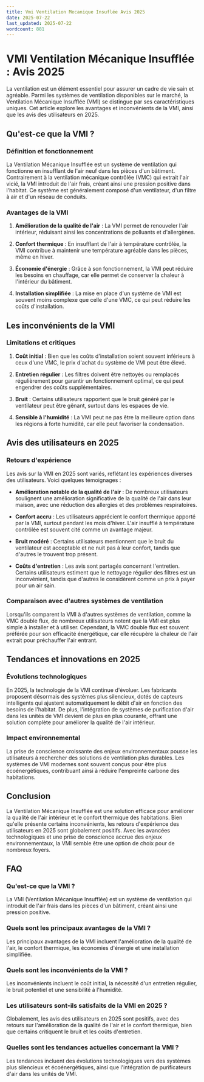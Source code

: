 ```yaml
---
title: Vmi Ventilation Mecanique Insuflée Avis 2025
date: 2025-07-22
last_updated: 2025-07-22
wordcount: 881
---
```


# VMI Ventilation Mécanique Insufflée : Avis 2025

La ventilation est un élément essentiel pour assurer un cadre de vie sain et agréable. Parmi les systèmes de ventilation disponibles sur le marché, la Ventilation Mécanique Insufflée (VMI) se distingue par ses caractéristiques uniques. Cet article explore les avantages et inconvénients de la VMI, ainsi que les avis des utilisateurs en 2025.

## Qu'est-ce que la VMI ?

### Définition et fonctionnement

La Ventilation Mécanique Insufflée est un système de ventilation qui fonctionne en insufflant de l'air neuf dans les pièces d'un bâtiment. Contrairement à la ventilation mécanique contrôlée (VMC) qui extrait l'air vicié, la VMI introduit de l'air frais, créant ainsi une pression positive dans l'habitat. Ce système est généralement composé d'un ventilateur, d'un filtre à air et d'un réseau de conduits.

### Avantages de la VMI

1. **Amélioration de la qualité de l'air** : La VMI permet de renouveler l'air intérieur, réduisant ainsi les concentrations de polluants et d'allergènes.
   
2. **Confort thermique** : En insufflant de l'air à température contrôlée, la VMI contribue à maintenir une température agréable dans les pièces, même en hiver.

3. **Économie d'énergie** : Grâce à son fonctionnement, la VMI peut réduire les besoins en chauffage, car elle permet de conserver la chaleur à l'intérieur du bâtiment.

4. **Installation simplifiée** : La mise en place d'un système de VMI est souvent moins complexe que celle d'une VMC, ce qui peut réduire les coûts d'installation.

## Les inconvénients de la VMI

### Limitations et critiques

1. **Coût initial** : Bien que les coûts d'installation soient souvent inférieurs à ceux d'une VMC, le prix d'achat du système de VMI peut être élevé.

2. **Entretien régulier** : Les filtres doivent être nettoyés ou remplacés régulièrement pour garantir un fonctionnement optimal, ce qui peut engendrer des coûts supplémentaires.

3. **Bruit** : Certains utilisateurs rapportent que le bruit généré par le ventilateur peut être gênant, surtout dans les espaces de vie.

4. **Sensible à l'humidité** : La VMI peut ne pas être la meilleure option dans les régions à forte humidité, car elle peut favoriser la condensation.

## Avis des utilisateurs en 2025

### Retours d'expérience

Les avis sur la VMI en 2025 sont variés, reflétant les expériences diverses des utilisateurs. Voici quelques témoignages :

- **Amélioration notable de la qualité de l'air** : De nombreux utilisateurs soulignent une amélioration significative de la qualité de l'air dans leur maison, avec une réduction des allergies et des problèmes respiratoires.

- **Confort accru** : Les utilisateurs apprécient le confort thermique apporté par la VMI, surtout pendant les mois d'hiver. L'air insufflé à température contrôlée est souvent cité comme un avantage majeur.

- **Bruit modéré** : Certains utilisateurs mentionnent que le bruit du ventilateur est acceptable et ne nuit pas à leur confort, tandis que d'autres le trouvent trop présent.

- **Coûts d'entretien** : Les avis sont partagés concernant l'entretien. Certains utilisateurs estiment que le nettoyage régulier des filtres est un inconvénient, tandis que d'autres le considèrent comme un prix à payer pour un air sain.

### Comparaison avec d'autres systèmes de ventilation

Lorsqu'ils comparent la VMI à d'autres systèmes de ventilation, comme la VMC double flux, de nombreux utilisateurs notent que la VMI est plus simple à installer et à utiliser. Cependant, la VMC double flux est souvent préférée pour son efficacité énergétique, car elle récupère la chaleur de l'air extrait pour préchauffer l'air entrant.

## Tendances et innovations en 2025

### Évolutions technologiques

En 2025, la technologie de la VMI continue d'évoluer. Les fabricants proposent désormais des systèmes plus silencieux, dotés de capteurs intelligents qui ajustent automatiquement le débit d'air en fonction des besoins de l'habitat. De plus, l'intégration de systèmes de purification d'air dans les unités de VMI devient de plus en plus courante, offrant une solution complète pour améliorer la qualité de l'air intérieur.

### Impact environnemental

La prise de conscience croissante des enjeux environnementaux pousse les utilisateurs à rechercher des solutions de ventilation plus durables. Les systèmes de VMI modernes sont souvent conçus pour être plus écoénergétiques, contribuant ainsi à réduire l'empreinte carbone des habitations.

## Conclusion

La Ventilation Mécanique Insufflée est une solution efficace pour améliorer la qualité de l'air intérieur et le confort thermique des habitations. Bien qu'elle présente certains inconvénients, les retours d'expérience des utilisateurs en 2025 sont globalement positifs. Avec les avancées technologiques et une prise de conscience accrue des enjeux environnementaux, la VMI semble être une option de choix pour de nombreux foyers.

## FAQ

### Qu'est-ce que la VMI ?

La VMI (Ventilation Mécanique Insufflée) est un système de ventilation qui introduit de l'air frais dans les pièces d'un bâtiment, créant ainsi une pression positive.

### Quels sont les principaux avantages de la VMI ?

Les principaux avantages de la VMI incluent l'amélioration de la qualité de l'air, le confort thermique, les économies d'énergie et une installation simplifiée.

### Quels sont les inconvénients de la VMI ?

Les inconvénients incluent le coût initial, la nécessité d'un entretien régulier, le bruit potentiel et une sensibilité à l'humidité.

### Les utilisateurs sont-ils satisfaits de la VMI en 2025 ?

Globalement, les avis des utilisateurs en 2025 sont positifs, avec des retours sur l'amélioration de la qualité de l'air et le confort thermique, bien que certains critiquent le bruit et les coûts d'entretien.

### Quelles sont les tendances actuelles concernant la VMI ?

Les tendances incluent des évolutions technologiques vers des systèmes plus silencieux et écoénergétiques, ainsi que l'intégration de purificateurs d'air dans les unités de VMI.